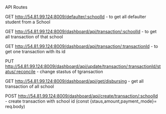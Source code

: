 API Routes

GET
http://54.81.99.124:8009/defaulter/:schoolId - to get all defaulter student from a School

GET
http://54.81.99.124:8009/dashboard/api/transaction/:schoolId - to get all transaction of that school

GET
http://54.81.99.124:8009/dashboard/api/transaction/:transactionId - to get one transaction with its id

PUT
http://54.81.99.124:8009/dashboard/api/update/transaction/:transactionId/status/:reconcile - change stastus of tgransaction

GET
http://54.81.99.124:8009/dashboard/api/get/disbursing - get all transaction of all school

POST
http://54.81.99.124:8009/dashboard/api/create/transaction/:schoolId - create transaction with school id (const {staus,amount,payment_mode}= req.body)